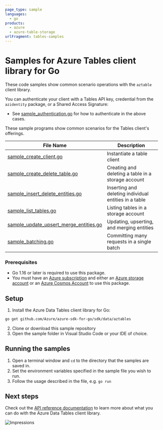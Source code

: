 ```yaml
---
page_type: sample
languages:
  - go
products:
  - azure
  - azure-table-storage
urlFragment: tables-samples
---
```


# Samples for Azure Tables client library for Go

These code samples show common scenario operations with the `aztable` client library.

You can authenticate your client with a Tables API key, credential from the `azidentity` package, or a Shared Access Signature:
* See [sample_authentication.go][sample_authentication] for how to authenticate in the above cases.

These sample programs show common scenarios for the Tables client's offerings.

|**File Name**|**Description**|
|-------------|---------------|
|[sample_create_client.go][create_client]|Instantiate a table client|Authorizing a `ServiceClient` object and `Client` object |
|[sample_create_delete_table.go][create_delete_table]|Creating and deleting a table in a storage account |
|[sample_insert_delete_entities.go][insert_delete_entities]|Inserting and deleting individual entities in a table |
|[sample_list_tables.go][list_tables]|Listing tables in a storage account |
|[sample_update_upsert_merge_entities.go][update_upsert_merge]| Updating, upserting, and merging entities |
|[sample_batching.go][sample_batch]| Committing many requests in a single batch |


### Prerequisites
* Go 1.16 or later is required to use this package.
* You must have an [Azure subscription](https://azure.microsoft.com/free/) and either an
[Azure storage account](https://docs.microsoft.com/azure/storage/common/storage-account-overview) or an [Azure Cosmos Account](https://docs.microsoft.com/azure/cosmos-db/account-overview) to use this package.

## Setup

1. Install the Azure Data Tables client library for Go:
```bash
go get github.com/Azure/azure-sdk-for-go/sdk/data/aztables
```
2. Clone or download this sample repository
3. Open the sample folder in Visual Studio Code or your IDE of choice.

## Running the samples

1. Open a terminal window and `cd` to the directory that the samples are saved in.
2. Set the environment variables specified in the sample file you wish to run.
3. Follow the usage described in the file, e.g. `go run`

## Next steps

Check out the [API reference documentation][api_reference_documentation] to learn more about
what you can do with the Azure Data Tables client library.


<!-- LINKS -->
[api_reference_documentation]: https://docs.microsoft.com/rest/api/storageservices/table-service-rest-api

[sample_authentication]:https://github.com/Azure/azure-sdk-for-go/blob/d90e7e99590c6b7b183b46e0ac69b06ced071158/sdk/samples/aztables/sample_authentication.go

[create_client]:https://github.com/Azure/azure-sdk-for-go/blob/d90e7e99590c6b7b183b46e0ac69b06ced071158/sdk/samples/aztables/sample_create_client.go

[create_delete_table]:https://github.com/Azure/azure-sdk-for-go/blob/d90e7e99590c6b7b183b46e0ac69b06ced071158/sdk/samples/aztables/sample_create_delete_table.go

[insert_delete_entities]: https://github.com/Azure/azure-sdk-for-go/blob/d90e7e99590c6b7b183b46e0ac69b06ced071158/sdk/samples/aztables/sample_insert_delete_entities.go

[list_entities]: https://github.com/Azure/azure-sdk-for-go/blob/d90e7e99590c6b7b183b46e0ac69b06ced071158/sdk/samples/aztables/sample_list_table.go

[list_tables]:https://github.com/Azure/azure-sdk-for-go/blob/d90e7e99590c6b7b183b46e0ac69b06ced071158/sdk/samples/aztables/sample_list_tables.go

[update_upsert_merge]: https://github.com/Azure/azure-sdk-for-go/blob/d90e7e99590c6b7b183b46e0ac69b06ced071158/sdk/samples/aztables/sample_update_entities.go

[sample_batch]:https://github.com/Azure/azure-sdk-for-go/blob/d90e7e99590c6b7b183b46e0ac69b06ced071158/sdk/samples/aztables/sample_batch.go

![Impressions](https://azure-sdk-impressions.azurewebsites.net/api/impressions/azure-sdk-for-go/sdk/data/aztables/README.png)